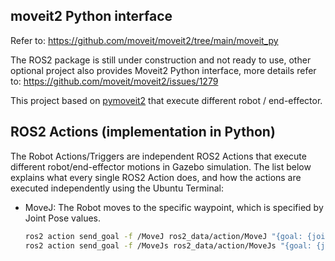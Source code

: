 ## moveit2 Python interface
Refer to: https://github.com/moveit/moveit2/tree/main/moveit_py

The ROS2 package is still under construction and not ready to use, other optional project also provides Moveit2 Python interface, more details refer to: https://github.com/moveit/moveit2/issues/1279

This project based on [pymoveit2](https://github.com/AndrejOrsula/pymoveit2) that execute different robot / end-effector.

## ROS2 Actions (implementation in Python)
The Robot Actions/Triggers are independent ROS2 Actions that execute different robot/end-effector motions in Gazebo simulation. The list below explains what every single ROS2 Action does, and how the actions are executed independently using the Ubuntu Terminal:

* MoveJ: The Robot moves to the specific waypoint, which is specified by Joint Pose values.
  ```sh
  ros2 action send_goal -f /MoveJ ros2_data/action/MoveJ "{goal: {joint1: 0.00, joint2: 0.00, joint3: 0.00, joint4: 0.00, joint5: 0.00, joint6: 0.00}, speed: 1.0}" # (6-DOF)
  ros2 action send_goal -f /MoveJs ros2_data/action/MoveJs "{goal: {joint1: 0.00, joint2: 0.00, joint3: 0.00, joint4: 0.00, joint5: 0.00, joint6: 0.00, joint7: 0.00}, speed: 1.0}" # (7-DOF)
  ```